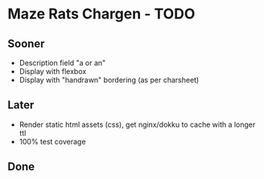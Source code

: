# Maze Rats Chargen - TODO

## Sooner

* Description field "a or an"
* Display with flexbox
* Display with "handrawn" bordering (as per charsheet)

## Later

* Render static html assets (css), get nginx/dokku to cache with a longer ttl
* 100% test coverage

## Done